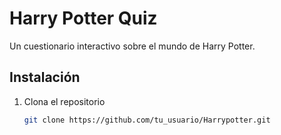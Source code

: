 # Harry Potter Quiz

Un cuestionario interactivo sobre el mundo de Harry Potter.

## Instalación

1. Clona el repositorio
   ```bash
   git clone https://github.com/tu_usuario/Harrypotter.git
